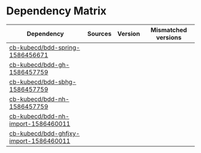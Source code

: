 # Dependency Matrix

Dependency | Sources | Version | Mismatched versions
---------- | ------- | ------- | -------------------
[cb-kubecd/bdd-spring-1586456671](https://github.com/cb-kubecd/bdd-spring-1586456671.git) |  | []() | 
[cb-kubecd/bdd-gh-1586457759](https://github.com/cb-kubecd/bdd-gh-1586457759.git) |  | []() | 
[cb-kubecd/bdd-sbhg-1586457759](https://github.com/cb-kubecd/bdd-sbhg-1586457759.git) |  | []() | 
[cb-kubecd/bdd-nh-1586457759](https://github.com/cb-kubecd/bdd-nh-1586457759.git) |  | []() | 
[cb-kubecd/bdd-nh-import-1586460011](https://github.com/cb-kubecd/bdd-nh-import-1586460011.git) |  | []() | 
[cb-kubecd/bdd-ghfjxy-import-1586460011](https://github.com/cb-kubecd/bdd-ghfjxy-import-1586460011.git) |  | []() | 
